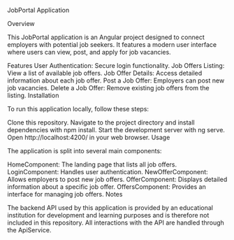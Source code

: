 JobPortal Application

Overview

This JobPortal application is an Angular project designed to connect employers with potential job seekers. It features a modern user interface where users can view, post, and apply for job vacancies.

Features
User Authentication: Secure login functionality.
Job Offers Listing: View a list of available job offers.
Job Offer Details: Access detailed information about each job offer.
Post a Job Offer: Employers can post new job vacancies.
Delete a Job Offer: Remove existing job offers from the listing.
Installation

To run this application locally, follow these steps:

Clone this repository.
Navigate to the project directory and install dependencies with npm install.
Start the development server with ng serve.
Open http://localhost:4200/ in your web browser.
Usage

The application is split into several main components:

HomeComponent: The landing page that lists all job offers.
LoginComponent: Handles user authentication.
NewOfferComponent: Allows employers to post new job offers.
OfferComponent: Displays detailed information about a specific job offer.
OffersComponent: Provides an interface for managing job offers.
Notes

The backend API used by this application is provided by an educational institution for development and learning purposes and is therefore not included in this repository.
All interactions with the API are handled through the ApiService.